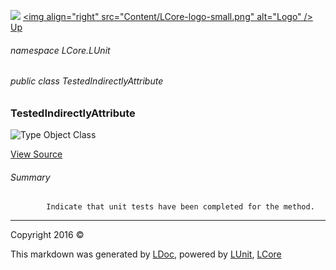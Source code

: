 ![](Content/LCore-banner-small.png "")
[&lt;img align=&quot;right&quot; src=&quot;Content/LCore-logo-small.png&quot; alt=&quot;Logo&quot; /&gt;](../README.md)
[Up](docs/L.md)

###### namespace LCore.LUnit

###### public class TestedIndirectlyAttribute

### TestedIndirectlyAttribute

 ![Type Object Class](http://b.repl.ca/v1/Type-Object%20Class-blue.png "")



[View Source](LUnit/Attributes/TestedIndirectlyAttribute.cs#L)

###### Summary

            Indicate that unit tests have been completed for the method.
            



---

Copyright 2016 &copy; [](../README.md) [](../TableOfContents.md)

This markdown was generated by [LDoc](https://github.com/CodeSingularity/LDoc), powered by [LUnit](https://github.com/CodeSingularity/LUnit), [LCore](https://github.com/CodeSingularity/LCore)
